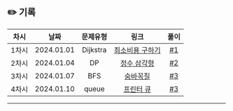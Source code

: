 ## ✏️ 기록

| 차시  |    날짜    | 문제유형 |                          링크                           |                          풀이                           |
| :---: | :--------: | :------: | :-----------------------------------------------------: | :-----------------------------------------------------: |
| 1차시 | 2024.01.01 | Dijkstra | [최소비용 구하기](https://www.acmicpc.net/problem/1916) | [#1](https://github.com/AlgoLeadMe/AlgoLeadMe-5/pull/5) |
| 2차시 | 2024.01.04 |    DP    |   [정수 삼각형](https://www.acmicpc.net/problem/1932)   | [#2](https://github.com/AlgoLeadMe/AlgoLeadMe-5/pull/6) |
| 3차시 | 2024.01.07 |   BFS    |    [숨바꼭질](https://www.acmicpc.net/problem/1697)     | [#3](https://github.com/AlgoLeadMe/AlgoLeadMe-5/pull/5) |
| 4차시 | 2024.01.10 |  queue   |    [프린터 큐](https://www.acmicpc.net/problem/1966)    | [#3](https://github.com/AlgoLeadMe/AlgoLeadMe-5/pull/5) |

---
